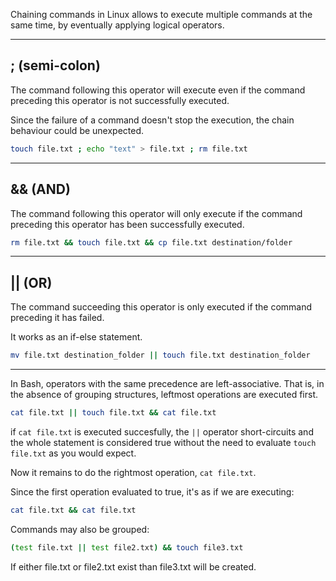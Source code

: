 Chaining commands in Linux allows to execute multiple commands at the same time, by eventually applying logical operators.


***

## ; (semi-colon)

The command following this operator will execute even if the command preceding this operator is not successfully executed.

Since the failure of a command doesn't stop the execution, the chain behaviour could be unexpected.

```bash
touch file.txt ; echo "text" > file.txt ; rm file.txt
```

***

## && (AND)

The command following this operator will only execute if the command preceding this operator has been successfully executed.

```bash
rm file.txt && touch file.txt && cp file.txt destination/folder
```


***

## || (OR)

The command succeeding this operator is only executed if the command preceding it has failed. 

It works as an if-else statement.

```bash
mv file.txt destination_folder || touch file.txt destination_folder
```

***

In Bash, operators with the same precedence are left-associative. That is, in the absence of grouping structures, leftmost operations are executed first.

```bash
cat file.txt || touch file.txt && cat file.txt
```

if `cat file.txt` is executed succesfully, the `||` operator short-circuits and the whole statement is considered true without the need to evaluate `touch file.txt` as you would expect. 

Now it remains to do the rightmost operation, `cat file.txt`. 

Since the first operation evaluated to true, it's as if we are executing:

```bash
cat file.txt && cat file.txt
```

Commands may also be grouped:

```bash
(test file.txt || test file2.txt) && touch file3.txt 
```

If either file.txt or file2.txt exist than file3.txt will be created.